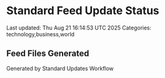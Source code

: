 # Standard Feed Update Status
Last updated: Thu Aug 21 16:14:53 UTC 2025
Categories: technology,business,world

## Feed Files Generated

Generated by Standard Updates Workflow
